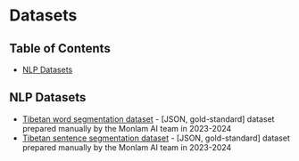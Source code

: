 # Datasets

## Table of Contents

- [NLP Datasets](#NLP-Datasets)

## NLP Datasets 

- [Tibetan word segmentation dataset](https://github.com/OpenPecha/openpecha.org/releases/download/v1.0.0/monlam-word-gold-1.0.0.zip) - [JSON, gold-standard] dataset prepared manually by the Monlam AI team in 2023-2024
- [Tibetan sentence segmentation dataset](https://github.com/OpenPecha/openpecha.org/releases/download/v1.0.0-nlp/monlam-sentence-gold-1.0.0.zip) - [JSON, gold-standard] dataset prepared manually by the Monlam AI team in 2023-2024